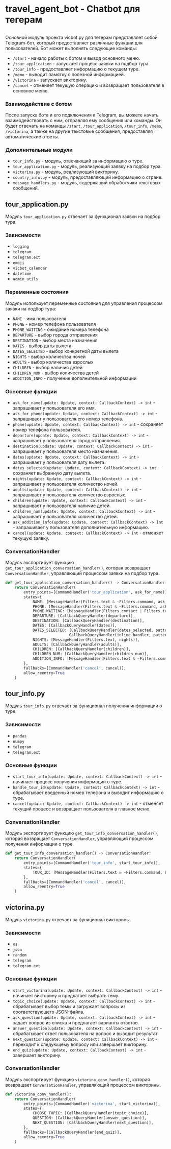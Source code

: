 # travel_agent_bot - Chatbot для тегерам

##
Основной модуль проекта vicbot.py для тегерам представляет собой Telegram-бот, который предоставляет различные функции для пользователей. Бот может выполнять следующие команды:

- `/start` - начало работы с ботом и вывод основного меню.
- `/tour_application` - запускает процесс заявки на подбор тура.
- `/tour_info` - предоставляет информацию о текущем туре.
- `/memo` - выводит памятку с полезной информацией.
- `/victorina` - запускает викторину.
- `/cancel` - отменяет текущую операцию и возвращает пользователя в основное меню.

### Взаимодействие с ботом

После запуска бота и его подключения к Telegram, вы можете начать взаимодействовать с ним, отправляя ему сообщения или команды. Он будет отвечать на команды `/start`, `/tour_application`, `/tour_info`, `/memo`, `/victorina`, а также на другие текстовые сообщения, предоставляя автоматические ответы.

### Дополнительные модули

- `tour_info.py` - модуль, отвечающий за информацию о туре.
- `tour_application.py` - модуль, реализующий заявку на подбор тура.
- `victorina.py` - модуль, реализующий викторину.
- `country_info.py` - модуль, предоставляющий информацию о стране.
- `message_handlers.py` - модуль, содержащий обработчики текстовых сообщений.

## tour_application.py

Модуль `tour_application.py` отвечает за функционал заявки на подбор тура.

### Зависимости

- `logging`
- `telegram`
- `telegram.ext`
- `emoji`
- `vicbot_calendar`
- `datetime`
- `admin_utils`

### Переменные состояния

Модуль использует переменные состояния для управления процессом заявки на подбор тура:

- `NAME` - имя пользователя
- `PHONE` - номер телефона пользователя
- `PHONE_WAITING` - ожидание номера телефона
- `DEPARTURE` - выбор города отправления
- `DESTINATION` - выбор места назначения
- `DATES` - выбор даты вылета
- `DATES_SELECTED` - выбор конкретной даты вылета
- `NIGHTS` - выбор количества ночей
- `ADULTS` - выбор количества взрослых
- `CHILDREN` - выбор наличия детей
- `CHILDREN_NUM` - выбор количества детей
- `ADDITION_INFO` - получение дополнительной информации

### Основные функции

- `ask_for_name(update: Update, context: CallbackContext) -> int` - запрашивает у пользователя его имя.
- `ask_for_phone(update: Update, context: CallbackContext) -> int` - запрашивает у пользователя его номер телефона.
- `phone(update: Update, context: CallbackContext) -> int` - сохраняет номер телефона пользователя.
- `departure(update: Update, context: CallbackContext) -> int` - запрашивает у пользователя город отправления.
- `destination(update: Update, context: CallbackContext) -> int` - запрашивает у пользователя место назначения.
- `dates(update: Update, context: CallbackContext) -> int` - запрашивает у пользователя дату вылета.
- `dates_selected(update: Update, context: CallbackContext) -> int` - сохраняет выбранную дату вылета.
- `nights(update: Update, context: CallbackContext) -> int` - запрашивает у пользователя количество ночей.
- `adults(update: Update, context: CallbackContext) -> int` - запрашивает у пользователя количество взрослых.
- `children(update: Update, context: CallbackContext) -> int` - запрашивает у пользователя наличие детей.
- `children_num(update: Update, context: CallbackContext) -> int` - запрашивает у пользователя количество детей.
- `ask_addition_info(update: Update, context: CallbackContext) -> int` - запрашивает у пользователя дополнительную информацию.
- `cancel(update: Update, context: CallbackContext) -> int` - отменяет текущую заявку.

### ConversationHandler

Модуль экспортирует функцию `get_tour_application_conversation_handler()`, которая возвращает `ConversationHandler`, управляющий процессом заявки на подбор тура.

```python
def get_tour_application_conversation_handler() -> ConversationHandler:
    return ConversationHandler(
        entry_points=[CommandHandler('tour_application', ask_for_name)],
        states={
            NAME: [MessageHandler(Filters.text & ~Filters.command, ask_for_phone)],
            PHONE: [MessageHandler(Filters.text & ~Filters.command, ask_for_phone)],
            PHONE_WAITING: [MessageHandler(Filters.contact | Filters.text & ~Filters.command, phone)],
            DEPARTURE: [CallbackQueryHandler(departure)],
            DESTINATION: [CallbackQueryHandler(destination)],
            DATES: [CallbackQueryHandler(dates)],
            DATES_SELECTED: [CallbackQueryHandler(dates_selected, pattern='^calendar,'),
                            CallbackQueryHandler(inline_handler, pattern='^(previous-month|next-month)')],
            NIGHTS: [MessageHandler(Filters.text, nights)],
            ADULTS: [CallbackQueryHandler(adults)],
            CHILDREN: [CallbackQueryHandler(children)],
            CHILDREN_NUM: [CallbackQueryHandler(children_num)],
            ADDITION_INFO: [MessageHandler(Filters.text & ~Filters.command, ask_addition_info)],
        },
        fallbacks=[CommandHandler('cancel', cancel)],
        allow_reentry=True
    )
```

## tour_info.py

Модуль `tour_info.py` отвечает за функционал получения информации о туре.

### Зависимости

- `pandas`
- `numpy`
- `telegram`
- `telegram.ext`

### Основные функции

- `start_tour_info(update: Update, context: CallbackContext) -> int` - начинает процесс получения информации о туре.
- `handle_tour_id(update: Update, context: CallbackContext) -> int` - обрабатывает введенный номер телефона и выводит информацию о туре.
- `cancel(update: Update, context: CallbackContext) -> int` - отменяет текущий процесс и возвращает пользователя в главное меню.

### ConversationHandler

Модуль экспортирует функцию `get_tour_info_conversation_handler()`, которая возвращает `ConversationHandler`, управляющий процессом получения информации о туре.

```python
def get_tour_info_conversation_handler() -> ConversationHandler:
    return ConversationHandler(
        entry_points=[CommandHandler('tour_info', start_tour_info)],
        states={
            TOUR_ID: [MessageHandler(Filters.text & ~Filters.command, handle_tour_id)],
        },
        fallbacks=[CommandHandler('cancel', cancel)],
        allow_reentry=True
    )
 ```

## victorina.py

Модуль `victorina.py` отвечает за функционал викторины.

### Зависимости

- `os`
- `json`
- `random`
- `telegram`
- `telegram.ext`

### Основные функции

- `start_victorina(update: Update, context: CallbackContext) -> int` - начинает викторину и предлагает выбрать тему.
- `topic_choice(update: Update, context: CallbackContext) -> int` - обрабатывает выбор темы и загружает вопросы из соответствующего JSON-файла.
- `ask_question(update: Update, context: CallbackContext) -> int` - задает вопрос из списка и предлагает варианты ответов.
- `answer_question(update: Update, context: CallbackContext) -> int` - обрабатывает ответ пользователя на вопрос и выводит результат.
- `next_question(update: Update, context: CallbackContext) -> int` - переходит к следующему вопросу или завершает викторину.
- `end_quiz(update: Update, context: CallbackContext) -> int` - завершает викторину.

### ConversationHandler

Модуль экспортирует функцию `victorina_conv_handler()`, которая возвращает `ConversationHandler`, управляющий процессом викторины.

```python
def victorina_conv_handler():
    return ConversationHandler(
        entry_points=[CommandHandler('victorina', start_victorina)],
        states={
            CHOOSE_TOPIC: [CallbackQueryHandler(topic_choice)],
            QUESTION: [CallbackQueryHandler(answer_question)],
            NEXT_QUESTION: [CallbackQueryHandler(next_question)],
        },
        fallbacks=[CallbackQueryHandler(end_quiz)],
        allow_reentry=True
    )



		

